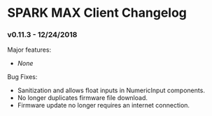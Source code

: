 # SPARK MAX Client Changelog

### v0.11.3 - 12/24/2018
Major features:
* _None_

Bug Fixes:
* Sanitization and allows float inputs in NumericInput components.
* No longer duplicates firmware file download.
* Firmware update no longer requires an internet connection.